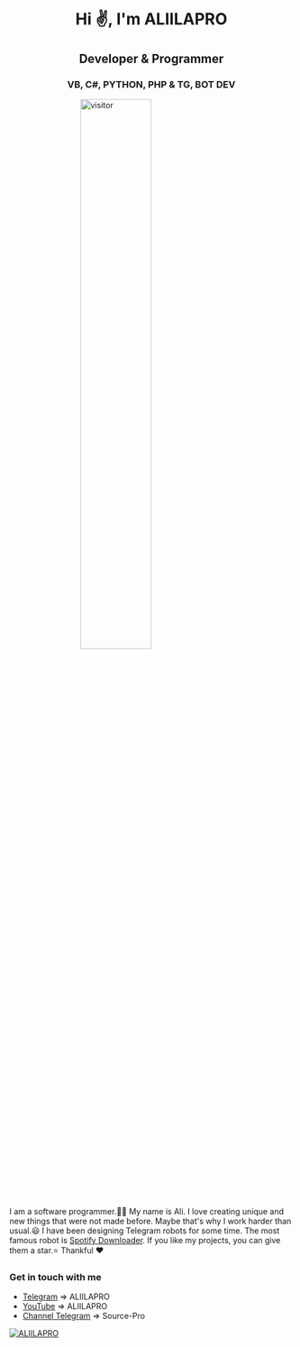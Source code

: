 <h1 align="center">Hi ✌, I'm ALIILAPRO</h1>
<h2 align="center">Developer & Programmer</h2>
<h3 align="center">VB, C#, PYTHON, PHP & TG, BOT DEV</h3>
<style>
img {
  display: block;
  margin-left: auto;
  margin-right: auto;
}
</style>
<img src="https://profile-counter.glitch.me/aliilapro/count.svg" alt="visitor" style="width:50%;">
<p align="left">I am a software programmer.👨‍💻 My name is Ali. I love creating unique and new things that were not made before. 
    Maybe that's why I work harder than usual.😃 I have been designing Telegram robots for some time. The most famous robot is <a href="https://t.me/spotdlrobot">Spotify Downloader</a>. If you like my projects, you can give them a star.⭐
Thankful ❤</p>
    


### Get in touch with me
- [Telegram](https://t.me/aliilapro)          => ALIILAPRO
- [YouTube](https://www.youtube.com/channel/UCsq5dmDDFD02d6JF2UdtMow)           => ALIILAPRO
- [Channel Telegram](https://t.me/source_pro) => Source-Pro


[![ALIILAPRO](https://github-readme-stats.vercel.app/api?username=aliilapro&hide=prs,issues,contribs&theme=highcontrast&count_private=true&show_icons=true&include_all_commits=true)](https://aliilapro.github.io)
